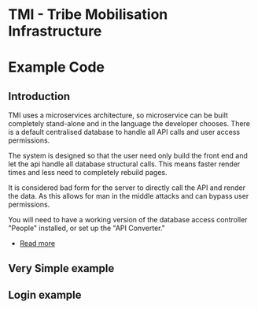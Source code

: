 # TMI - Tribe Mobilisation Infrastructure
# Example Code

## Introduction

TMI uses a microservices architecture, so microservice can be built completely stand-alone and in the language the developer chooses. There is a default centralised database to handle all API calls and user access permissions. 

The system is designed so that the user need only build the front end and let the api handle all database structural calls. This means faster render times and less need to completely rebuild pages.

It is considered bad form for the server to directly call the API and render the data. As this allows for man in the middle attacks and can bypass user permissions. 

You will need to have a working version of the database access controller "People" installed, or set up the "API Converter."

* [Read more](./2-1_INSTALL.md)

## Very Simple example
 

## Login example
